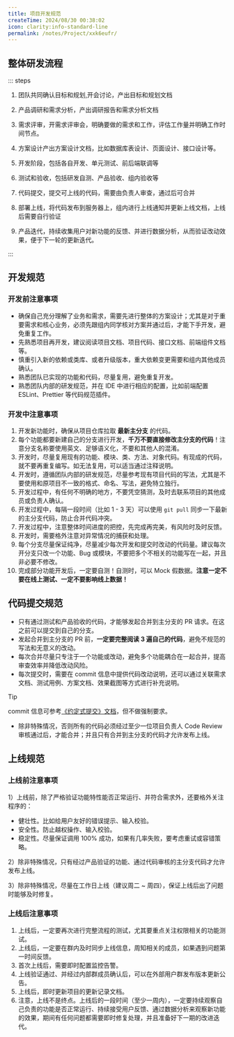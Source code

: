 ```yaml
---
title: 项目开发规范
createTime: 2024/08/30 00:38:02
icon: clarity:info-standard-line
permalink: /notes/Project/xxk6eufr/
---
```


## 整体研发流程

::: steps

1. 团队共同确认目标和规划,开会讨论，产出目标和规划文档

	

2. 产品调研和需求分析，产出调研报告和需求分析文档

	

3. 需求评审，开需求评审会，明确要做的需求和工作，评估工作量并明确工作时间节点。

	

4. 方案设计产出方案设计文档，比如数据库表设计、页面设计、接口设计等。

	

5. 开发阶段，包括各自开发、单元测试、前后端联调等

	

6. 测试和验收，包括研发自测、产品验收、组内验收等

	

7. 代码提交，提交可上线的代码，需要由负责人审查，通过后可合并

	

8. 部署上线，将代码发布到服务器上，组内进行上线通知并更新上线文档，上线后需要自行验证

	

9. 产品迭代，持续收集用户对新功能的反馈、并进行数据分析，从而验证改动效果，便于下一轮的更新迭代。

:::

## 开发规范

### 开发前注意事项

* 确保自己充分理解了业务和需求，需要先进行整体的方案设计；尤其是对于重要需求和核心业务，必须先跟组内同学核对方案并通过后，才能下手开发，避免重复工作。
* 先熟悉项目再开发，建议阅读项目文档、项目代码、接口文档、前端组件文档等。
* 慎重引入新的依赖或类库、或者升级版本，重大依赖变更需要和组内其他成员确认。
* 熟悉团队已实现的功能和代码，尽量复用，避免重复开发。
* 熟悉团队内部的研发规范，并在 IDE 中进行相应的配置，比如前端配置 ESLint、Prettier 等代码规范插件。

### 开发中注意事项

1. 开发新功能时，确保从项目仓库拉取 **最新主分支** 的代码。
2. 每个功能都要新建自己的分支进行开发，**千万不要直接修改主分支的代码**！注意分支名称要使用英文、足够语义化，不要和其他人的混淆。
3. 开发时，尽量复用现有的功能、模块、类、方法、对象代码。有现成的代码，就不要再重复编写。如无法复用，可以适当通过注释说明。
4. 开发时，遵循团队内部的研发规范，尽量参考现有项目代码的写法，尤其是不要使用和原项目不一致的格式、命名、写法，避免特立独行。
5. 开发过程中，有任何不明确的地方，不要凭空猜测，及时去联系项目的其他成员或负责人确认。
6. 开发过程中，每隔一段时间（比如 1 - 3 天）可以使用 `git pull` 同步一下最新的主分支代码，防止合并代码冲突。
7. 开发过程中，注意整体时间进度的把控，先完成再完美，有风险时及时反馈。
8. 开发时，需要格外注意对异常情况的捕获和处理。
9. 每个分支尽量保证纯净，尽量减少每次开发和提交时改动的代码量。建议每次开分支只改一个功能、Bug 或模块，不要把多个不相关的功能写在一起，并且非必要不修改。
10. 完成部分功能开发后，一定要自测！自测时，可以 Mock 假数据。**注意一定不要在线上测试、一定不要影响线上数据！**

## 代码提交规范

* 只有通过测试和产品验收的代码，才能够发起合并到主分支的 PR 请求。在这之前可以提交到自己的分支。
* 发起合并到主分支的 PR 前，**一定要完整阅读 3 遍自己的代码**，避免不规范的写法和无意义的改动。
* 每次合并尽量只专注于一个功能或改动，避免多个功能耦合在一起合并，提高审查效率并降低改动风险。
* 每次提交时，需要在 commit 信息中提供代码改动说明，还可以通过关联需求文档、测试用例、方案文档、效果截图等方式进行补充说明。

> [!TIP]
>
> commit 信息可参考[《约定式提交》文档](https://link.juejin.cn?target=https%3A%2F%2Fwww.conventionalcommits.org%2Fzh-hans%2Fv1.0.0%2F)，但不做强制要求。

* 除非特殊情况，否则所有的代码必须经过至少一位项目负责人 Code Review 审核通过后，才能合并；并且只有合并到主分支的代码才允许发布上线。

## 上线规范

### 上线前注意事项

1）上线前，除了严格验证功能特性能否正常运行、并符合需求外，还要格外关注程序的：

* 健壮性。比如给用户友好的错误提示、输入校验。
* 安全性。防止越权操作、输入校验。
* 稳定性。尽量保证调用 100% 成功，如果有几率失败，要考虑重试或容错策略。

2）除非特殊情况，只有经过产品验证的功能、通过代码审核的主分支代码才允许发布上线。

3）除非特殊情况，尽量在工作日上线（建议周二 ~ 周四），保证上线后出了问题时能够及时修复。

### 上线后注意事项

1. 上线后，一定要再次进行完整流程的测试，尤其要重点关注权限相关的功能测试。
2. 上线后，一定要在群内及时同步上线信息，周知相关的成员，如果遇到问题第一时间反馈。
3. 首次上线后，需要即时配置监控告警。
4. 上线验证通过、并经过内部群成员确认后，可以在外部用户群发布版本更新公告。
5. 上线后，即时更新项目的更新记录文档。
6. 注意，上线不是终点。上线后的一段时间（至少一周内），一定要持续观察自己负责的功能是否正常运行、持续接受用户反馈、通过数据分析来观察新功能的效果，期间有任何问题都需要即时修复处理，并且准备好下一期的改进迭代。

